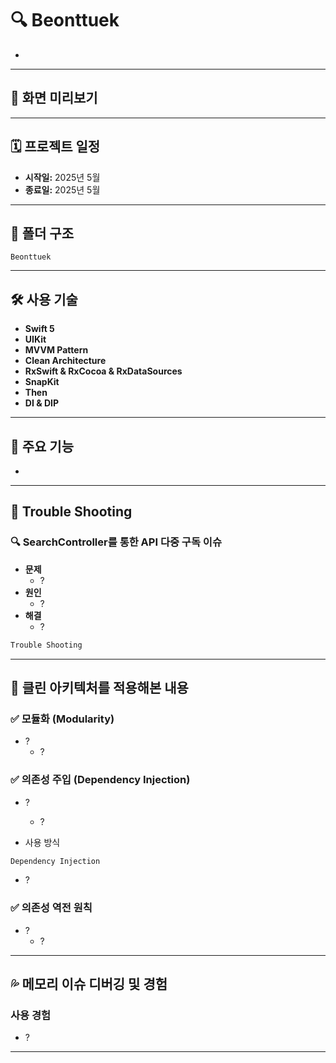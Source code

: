 # 🔍 Beonttuek

- 

---

## 📸 화면 미리보기

<p align="center">
</p>

---

## 🗓 프로젝트 일정

- **시작일:** 2025년 5월
- **종료일:** 2025년 5월

---

## 📂 폴더 구조
```
Beonttuek
```

---

## 🛠 사용 기술

- **Swift 5**
- **UIKit**
- **MVVM Pattern**
- **Clean Architecture**
- **RxSwift & RxCocoa & RxDataSources**
- **SnapKit**
- **Then**
- **DI & DIP**

---

## 🌟 주요 기능

- 
  
---

## 🧩 Trouble Shooting

### 🔍 SearchController를 통한 API 다중 구독 이슈
- **문제**
   - ?
- **원인**
  - ?
- **해결**
  - ?

```swift
Trouble Shooting
```

---

## 📝 클린 아키텍처를 적용해본 내용
### ✅ 모듈화 (Modularity)
- ?
  - ?

### ✅ 의존성 주입 (Dependency Injection)
- ?
  - ?

- 사용 방식
```swift
Dependency Injection
```

- ?

### ✅ 의존성 역전 원칙
- ?
  - ?

---

## 💦 메모리 이슈 디버깅 및 경험
###  사용 경험
- ?

<p align="center">
</p>

---
